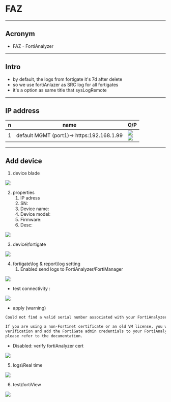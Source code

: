 # FAZ

---

## Acronym
* FAZ - FortiAnalyzer

---

## Intro
* by default, the logs from fortigate it's 7d after delete
* so we use fortiAnlazer as SRC log for all fortigates
* it's a option as same title that sysLogRemote

---

## IP address
|n|name|O/P|
|-|----|---|
|1|default MGMT (port1)-> https:192.168.1.99|[<img src="https://i.imgur.com/bYVYzwC.png">](https://i.imgur.com/bYVYzwC.png)<br/>[<img src="https://i.imgur.com/zm0OXPh.png">](https://i.imgur.com/zm0OXPh.png)|

---

## Add device
1. device blade

[<img src="https://i.imgur.com/ihoYyLc.png">](https://i.imgur.com/ihoYyLc.png)

2. properties
    1. IP adress
    2. SN: 
    3. Device name: 
    4. Device model: 
    5. Firmware: 
    6. Desc:

[<img src="https://i.imgur.com/wKMR3bw.png">](https://i.imgur.com/wKMR3bw.png)


3. device\fortigate

[<img src="https://i.imgur.com/mUrbHuQ.png">](https://i.imgur.com/mUrbHuQ.png)

4. fortigate\log & report\log setting
    1. Enabled send logs to FortiAnalyzer/FortiManager

[<img src="https://i.imgur.com/2ddiiGS.png">](https://i.imgur.com/2ddiiGS.png)

* test connectivity : 

[<img src="https://i.imgur.com/oxM6Nwi.png">](https://i.imgur.com/oxM6Nwi.png)

* apply (warning)
````txt
Could not find a valid serial number associated with your FortiAnalyzer certificate.

If you are using a non-Fortinet certificate or an old VM license, you will have to disable certificate
verification and add the FortiGate admin credentials to your FortiAnalyzer. For more information,
please refer to the documentation.
````

* Disabled: verify fortiAnalyzer cert

[<img src="https://i.imgur.com/D9dcd29.png">](https://i.imgur.com/D9dcd29.png)

5. logs\Real time

[<img src="https://i.imgur.com/mHUMnST.png">](https://i.imgur.com/mHUMnST.png)


6. test\fortiView

[<img src="https://i.imgur.com/BhqmGsn.png">](https://i.imgur.com/BhqmGsn.png)
